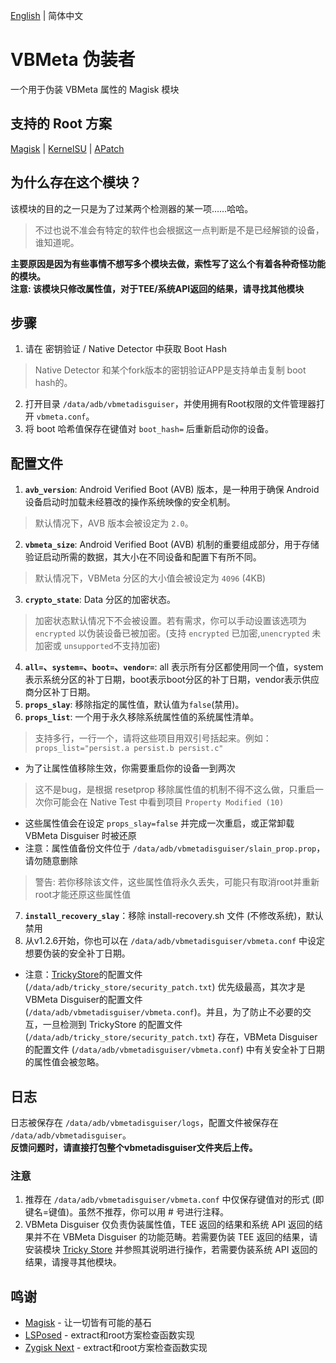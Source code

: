 [English](README.md) | 简体中文

# VBMeta 伪装者
一个用于伪装 VBMeta 属性的 Magisk 模块

## 支持的 Root 方案  
[Magisk](https://github.com/topjohnwu/Magisk) | [KernelSU](https://github.com/tiann/KernelSU) | [APatch](https://github.com/bmax121/APatch)

## 为什么存在这个模块？  
该模块的目的之一只是为了过某两个检测器的某一项……哈哈。
> 不过也说不准会有特定的软件也会根据这一点判断是不是已经解锁的设备，谁知道呢。  

**主要原因是因为有些事情不想写多个模块去做，索性写了这么个有着各种奇怪功能的模块。**  
**注意: 该模块只修改属性值，对于TEE/系统API返回的结果，请寻找其他模块**

## 步骤
1. 请在 密钥验证 / Native Detector 中获取 Boot Hash
> Native Detector 和某个fork版本的密钥验证APP是支持单击复制 boot hash的。
2. 打开目录 `/data/adb/vbmetadisguiser`，并使用拥有Root权限的文件管理器打开 `vbmeta.conf`。
3. 将 boot 哈希值保存在键值对 `boot_hash=` 后重新启动你的设备。

## 配置文件
1. **`avb_version`**: Android Verified Boot (AVB) 版本，是一种用于确保 Android 设备启动时加载未经篡改的操作系统映像的安全机制。
> 默认情况下，AVB 版本会被设定为 `2.0`。
2. **`vbmeta_size`**: Android Verified Boot (AVB) 机制的重要组成部分，用于存储验证启动所需的数据，其大小在不同设备和配置下有所不同。
> 默认情况下，VBMeta 分区的大小值会被设定为 `4096` (4KB)
3. **`crypto_state`**: Data 分区的加密状态。
> 加密状态默认情况下不会被设置。若有需求，你可以手动设置该选项为 `encrypted` 以伪装设备已被加密。(支持 `encrypted` 已加密,`unencrypted` 未加密或 `unsupported`不支持加密)
4. **`all=`、`system=`、`boot=`、`vendor=`**: all 表示所有分区都使用同一个值，system表示系统分区的补丁日期，boot表示boot分区的补丁日期，vendor表示供应商分区补丁日期。
5. **`props_slay`**: 移除指定的属性值，默认值为`false`(禁用)。
6. **`props_list`**: 一个用于永久移除系统属性值的系统属性清单。
> 支持多行，一行一个，请将这些项目用双引号括起来。例如：`props_list="persist.a persist.b persist.c"`
- 为了让属性值移除生效，你需要重启你的设备一到两次
> 这不是bug，是根据 resetprop 移除属性值的机制不得不这么做，只重启一次你可能会在 Native Test 中看到项目 `Property Modified (10)`
- 这些属性值会在设定 `props_slay=false` 并完成一次重启，或正常卸载 VBMeta Disguiser 时被还原
- 注意：属性值备份文件位于 `/data/adb/vbmetadisguiser/slain_prop.prop`，请勿随意删除
> 警告: 若你移除该文件，这些属性值将永久丢失，可能只有取消root并重新root才能还原这些属性值
7. **`install_recovery_slay`**：移除 install-recovery.sh 文件 (不修改系统)，默认禁用
8. 从v1.2.6开始，你也可以在 `/data/adb/vbmetadisguiser/vbmeta.conf` 中设定想要伪装的安全补丁日期。
- 注意：[TrickyStore](https://github.com/5ec1cff/TrickyStore)的配置文件 (`/data/adb/tricky_store/security_patch.txt`) 优先级最高，其次才是VBMeta Disguiser的配置文件 (`/data/adb/vbmetadisguiser/vbmeta.conf`)。并且，为了防止不必要的交互，一旦检测到 TrickyStore 的配置文件 (`/data/adb/tricky_store/security_patch.txt`) 存在，VBMeta Disguiser 的配置文件 (`/data/adb/vbmetadisguiser/vbmeta.conf`) 中有关安全补丁日期的属性值会被忽略。

## 日志
日志被保存在 `/data/adb/vbmetadisguiser/logs`，配置文件被保存在 `/data/adb/vbmetadisguiser`。  
**反馈问题时，请直接打包整个vbmetadisguiser文件夹后上传。**

### 注意
1. 推荐在 `/data/adb/vbmetadisguiser/vbmeta.conf` 中仅保存键值对的形式 (即键名=键值)。虽然不推荐，你可以用 # 号进行注释。
2. VBMeta Disguiser 仅负责伪装属性值，TEE 返回的结果和系统 API 返回的结果并不在 VBMeta Disguiser 的功能范畴。若需要伪装 TEE 返回的结果，请安装模块 [Tricky Store](https://github.com/5ec1cff/TrickyStore) 并参照其说明进行操作，若需要伪装系统 API 返回的结果，请搜寻其他模块。

## 鸣谢
- [Magisk](https://github.com/topjohnwu/Magisk) - 让一切皆有可能的基石
- [LSPosed](https://github.com/LSPosed/LSPosed) - extract和root方案检查函数实现
- [Zygisk Next](https://github.com/Dr-TSNG/ZygiskNext) - extract和root方案检查函数实现